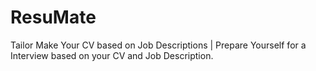 # ResuMate
Tailor Make Your CV based on Job Descriptions | Prepare Yourself for a Interview based on your CV and Job Description.
